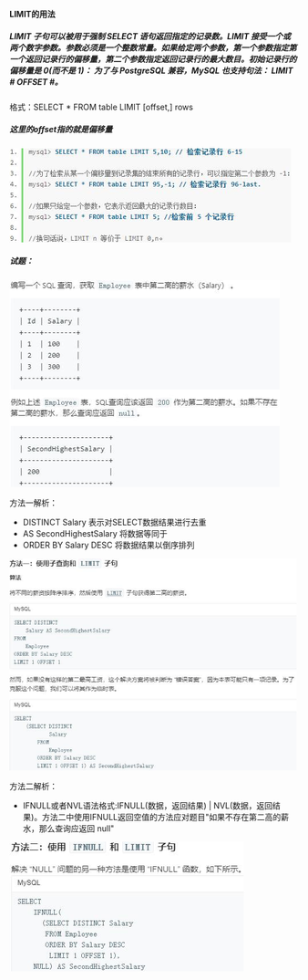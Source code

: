 #### LIMIT的用法
##### LIMIT 子句可以被用于强制 SELECT 语句返回指定的记录数。LIMIT 接受一个或两个数字参数。参数必须是一个整数常量。如果给定两个参数，第一个参数指定第一个返回记录行的偏移量，第二个参数指定返回记录行的最大数目。初始记录行的偏移量是 0(而不是 1)： 为了与 PostgreSQL 兼容，MySQL 也支持句法： LIMIT # OFFSET #。
格式：SELECT * FROM table LIMIT [offset,] rows 
##### 这里的offset指的就是偏移量

![](../Images/tb1a.jpg)

##### 试题：

![](../Images/tb1b.jpg)

方法一解析：
* DISTINCT Salary 表示对SELECT数据结果进行去重
* AS SecondHighestSalary 将数据等同于
* ORDER BY Salary DESC 将数据结果以倒序排列

![](../Images/tb1c.jpg) 

方法二解析：
* IFNULL或者NVL语法格式:IFNULL(数据，返回结果) | NVL(数据，返回结果)。方法二中使用IFNULL返回空值的方法应对题目"如果不存在第二高的薪水，那么查询应返回 null"

![](../Images/tb1d.jpg) 